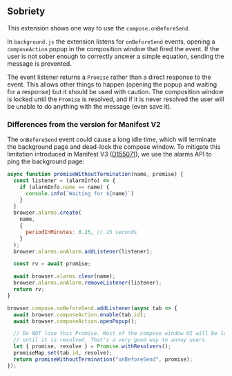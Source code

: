 ## Sobriety

This extension shows one way to use the `compose.onBeforeSend`.

In `background.js` the extension listens for `onBeforeSend` events, opening a `composeAction` popup
in the composition window that fired the event. If the user is not sober enough to correctly answer
a simple equation, sending the message is prevented.

The event listener returns a `Promise` rather than a direct response to the event. This allows other
things to happen (opening the popup and waiting for a response) but it should be used with caution.
The composition window is locked until the `Promise` is resolved, and if it is never resolved the
user will be unable to do anything with the message (even save it).

### Differences from the version for Manifest V2

The `onBeforeSend` event could cause a long idle time, which will terminate the background page and
dead-lock the compose window. To mitigate this limitation introduced in Manifest V3 ([D155071](https://phabricator.services.mozilla.com/D155071)), we use the alarms API to ping the background page:

```javascript
async function promiseWithoutTermination(name, promise) {
  const listener = (alarmInfo) => {
    if (alarmInfo.name == name) {
      console.info(`Waiting for ${name}`)
    }
  }
  browser.alarms.create(
    name,
    {
      periodInMinutes: 0.25, // 15 seconds
    }
  );
  browser.alarms.onAlarm.addListener(listener);

  const rv = await promise;

  await browser.alarms.clear(name);
  browser.alarms.onAlarm.removeListener(listener);
  return rv;
}

browser.compose.onBeforeSend.addListener(async tab => {
  await browser.composeAction.enable(tab.id);
  await browser.composeAction.openPopup();

  // Do NOT lose this Promise. Most of the compose window UI will be locked
  // until it is resolved. That's a very good way to annoy users.
  let { promise, resolve } = Promise.withResolvers();
  promiseMap.set(tab.id, resolve);
  return promiseWithoutTermination("onBeforeSend", promise);
});
```
